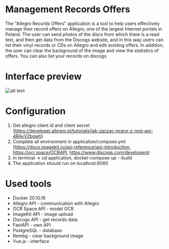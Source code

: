 # Management Records Offers
The "Allegro Records Offers" application is a tool to help users effectively manage their record offers on Allegro, one of the largest Internet portals in Poland. The user can send photos of the discs from which there is a read text, and then get data from the Discogs website, and in this way users can list their vinyl records or CDs on Allegro and edit existing offers. In addition, the user can clear the background of the image and view the statistics of offers. You can also list your records on discogs

# Interface preview
![alt text](https://ik.imagekit.io/jhddvvyeg/preview.png?updatedAt=1697558228464)

# Configuration
  
  1. Get allegro client id and client secret (https://developer.allegro.pl/tutorials/jak-zaczac-prace-z-rest-api-4RAvV2bgwtj)
  2. Complete all environment in application/compose.yml (https://docs.imagekit.io/api-reference/api-introduction, https://ocr.space/OCRAPI, https://www.discogs.com/developers)
  3. In terminal -> cd application, docker-compose up --build
  4. The application should run on localhost:8080

# Used tools

- Docker 20.10.16
- Allegro API - communication with Allegro
- OCR Space API - model OCR
- ImageKit API - image upload 
- Discogs API  - get records data
- FastAPI - own API
- PostgreSQL - database
- Rembg - clear background image
- Vue.js - interface
